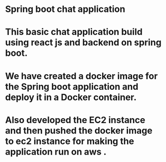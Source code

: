# Spring boot chat application

# This basic chat application build using react js and backend on spring boot.

# We have created a docker image for the Spring boot application and deploy it in a Docker container.

# Also developed the EC2 instance and then pushed the docker image to ec2 instance for making the application run on aws .

